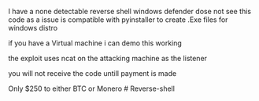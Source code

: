 I have a none detectable reverse shell windows defender dose not see this code as a issue
is compatible with pyinstaller to create .Exe files for windows distro

if you have a Virtual machine i can demo this working

the exploit uses ncat on the attacking machine as the listener

you will not receive the code untill payment is made

Only $250 to either BTC or Monero # Reverse-shell

